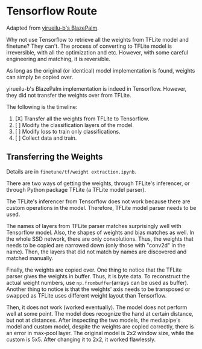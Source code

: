 # Tensorflow Route

Adapted from [yirueilu-b's BlazePalm](https://github.com/yirueilu-b/blaze-palm-tf2).

Why not use Tensorflow to retrieve all the weights from TFLite model and finetune?
They can't.
The process of converting to TFLite model is irreversible, with all the optimization and etc.
However, with some careful engineering and matching, it is reversible.

As long as the original (or identical) model implementation is found, weights can simply be copied over.

yirueilu-b's BlazePalm implementation is indeed in Tensorflow.
However, they did not transfer the weights over from TFLite.

The following is the timeline:

1. [X] Transfer all the weights from TFLite to Tensorflow.
2. [ ] Modify the classification layers of the model.
3. [ ] Modify loss to train only classifications.
4. [ ] Collect data and train.

## Transferring the Weights
Details are in `finetune/tf/weight extraction.ipynb`.

There are two ways of getting the weights, through TFLite's inferencer, or through Python package TFLite (a TFLite model parser).

The TFLite's inferencer from Tensorflow does not work because there are custom operations in the model. Therefore, TFLite model parser needs to be used. 

The names of layers from TFLite parser matches surprisingly well with Tensorflow model. Also, the shapes of weights and bias matches as well. In the whole SSD network, there are only convolutions. Thus, the weights that needs to be copied are narrowed down (only those with "conv2d" in the name). Then, the layers that did not match by names are discovered and matched manually.

Finally, the weights are copied over. One thing to notice that the TFLite parser gives the weights in buffer. Thus, it is byte data. To reconstruct the actual weight numbers, use `np.frombuffer`(arrays can be used as buffer). Another thing to notice is that the weights' axis needs to be transposed or swapped as TFLite uses different weight layout than Tensorflow.

Then, it does not work (worked eventually). The model does not perform well at some point. The model does recognize the hand at certain distance, but not at distances. After inspecting the two models, the mediapipe's model and custom model, despite the weights are copied correctly, there is an error in max-pool layer. The original model is 2x2 window size, while the custom is 5x5. After changing it to 2x2, it worked flawlessly. 

